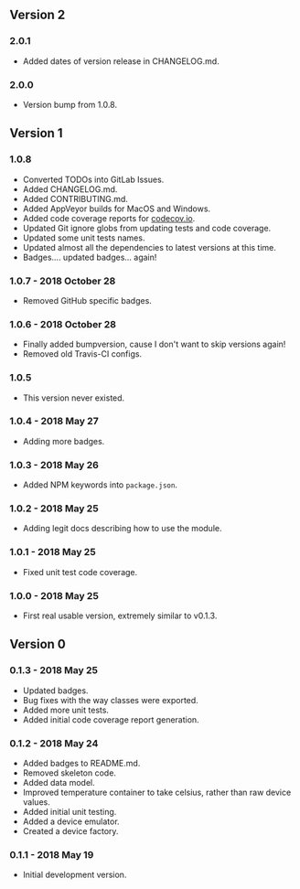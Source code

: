 ## Version 2

### 2.0.1
- Added dates of version release in CHANGELOG.md.

### 2.0.0
- Version bump from 1.0.8.

## Version 1

### 1.0.8
- Converted TODOs into GitLab Issues.
- Added CHANGELOG.md.
- Added CONTRIBUTING.md.
- Added AppVeyor builds for MacOS and Windows.
- Added code coverage reports for 
    [codecov.io](https://codecov.io/gl/deliberist/raspi-1wire-temp).
- Updated Git ignore globs from updating tests and code coverage.
- Updated some unit tests names.
- Updated almost all the dependencies to latest versions at this time.
- Badges.... updated badges... again!

### 1.0.7 - 2018 October 28
- Removed GitHub specific badges.

### 1.0.6 - 2018 October 28
- Finally added bumpversion, cause I don't want to skip versions again!
- Removed old Travis-CI configs.

### 1.0.5
- This version never existed.

### 1.0.4 - 2018 May 27
- Adding more badges.

### 1.0.3 - 2018 May 26
- Added NPM keywords into `package.json`.

### 1.0.2 - 2018 May 25
- Adding legit docs describing how to use the module.

### 1.0.1 - 2018 May 25
- Fixed unit test code coverage.

### 1.0.0 - 2018 May 25
- First real usable version, extremely similar to v0.1.3. 

## Version 0

### 0.1.3 - 2018 May 25
- Updated badges.
- Bug fixes with the way classes were exported.
- Added more unit tests.
- Added initial code coverage report generation.

### 0.1.2 - 2018 May 24
- Added badges to README.md.
- Removed skeleton code.
- Added data model.
- Improved temperature container to take celsius, rather than raw device values.
- Added initial unit testing.
- Added a device emulator.
- Created a device factory.

### 0.1.1 - 2018 May 19
- Initial development version.
